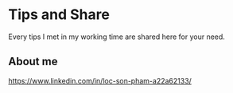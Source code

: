 # Tips and Share

Every tips I met in my working time are shared here for your need.

## About me
https://www.linkedin.com/in/loc-son-pham-a22a62133/